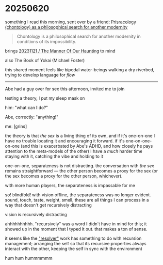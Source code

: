 # 20250620

something I read this morning, sent over by a friend: [Prisracology (chontology) as a philosophical search for another modernity](https://aurora-journals.com/library_read_article.php?id=37001)

> Chontology is a philosophical search for another modernity in conditions of its impossibility.

brings [20231121 / The Manner Of Our Haunting](../../2023/11/21/the-manner-of-our-haunting.md) to mind

also The Book of Yokai (Michael Foster)

this shared moment feels like bipedal water-beings walking a dry riverbed, trying to develop language for _flow_

***

Abe had a guy over for sex this afternoon, invited me to join

testing a theory, I put my sleep mask on

him: "what can I do?"

Abe, correctly: "anything!"

me: \[grins]

the theory is that _the sex_ is a living thing of its own, and if it's one-on-one I have no trouble locating it and encouraging it forward. if it's one-on-one-on-one (and this is exacerbated by Abe's ADHD, and how closely he pays attention to the meta-models of the other) I have a _much_ harder time staying with it, catching the vibe and holding to it

one-on-one, separateness is not distracting. the conversation with _the sex_ remains straightforward — the other person becomes a proxy for the sex (or the sex becomes a proxy for the other person, whichever).

with more human players, the separateness is impassable for me

so! blindfold! with vision offline, the separateness was no longer evident. sound, touch, taste, weight, smell, these are all things I can process in a way that doesn't get recursively distracting

vision is recursively distracting

ahhhhhhhhhh. "recursively" was a word I didn't have in mind for this; it showed up in the moment that I typed it out. that makes a ton of sense.

it seems like the ["resolver"](04/resolver/resolver-further-resolved.md) work has something to do with recursion management; arranging the self so that its recursive properties always interact with the other, keeping the self in sync with the environment

hum hum hummmmmm
